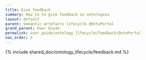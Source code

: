 ```yaml
---
title: Give feedback
summary: How to to give feedback on ontologies
layout: default
parent: Semantic artefacts lifecycle @OntoPortal
grand_parent: User Guide
permalink: user_guide/ontology_lifecycle/feedback/OntoPortal
nav_order: 3
---
```




{% include shared_doc/ontology_lifecycle/feedback.md  %}